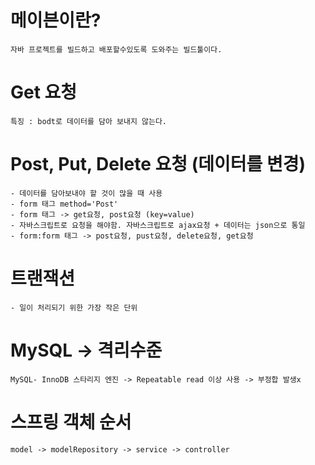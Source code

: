 # 메이븐이란?
    자바 프로젝트를 빌드하고 배포할수있도록 도와주는 빌드툴이다.
# Get 요청

    특징 : bodt로 데이터를 담아 보내지 않는다.

# Post, Put, Delete 요청 (데이터를 변경)
    - 데이터를 담아보내야 할 것이 많을 때 사용
    - form 태그 method='Post'
    - form 태그 -> get요청, post요청 (key=value)
    - 자바스크립트로 요청을 해야함. 자바스크립트로 ajax요청 + 데이터는 json으로 통일
    - form:form 태그 -> post요청, pust요청, delete요청, get요청

# 트랜잭션
    - 일이 처리되기 위한 가장 작은 단위

# MySQL -> 격리수준
    MySQL- InnoDB 스타리지 엔진 -> Repeatable read 이상 사용 -> 부정합 발생x



# 스프링 객체 순서
    model -> modelRepository -> service -> controller